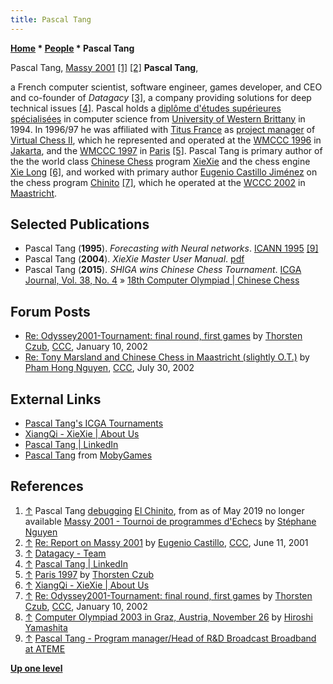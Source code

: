 ```yaml
---
title: Pascal Tang
---
```

**[Home](Home "Home") \* [People](People "People") \* Pascal Tang**



 [](http://www.ludochess.com/trn_massy2001/tournoi.php3) Pascal Tang, [Massy 2001](Massy_2001 "Massy 2001") <a id="cite-note-1" href="#cite-ref-1">[1]</a> <a id="cite-note-2" href="#cite-ref-2">[2]</a> 
**Pascal Tang**,  

a French computer scientist, software engineer, games developer, and CEO and co-founder of *Datagacy* <a id="cite-note-3" href="#cite-ref-3">[3]</a>, a company providing solutions for deep technical issues <a id="cite-note-4" href="#cite-ref-4">[4]</a>. 
Pascal holds a [diplôme d'études supérieures spécialisées](https://fr.wikipedia.org/wiki/Dipl%C3%B4me_d%27%C3%A9tudes_sup%C3%A9rieures_sp%C3%A9cialis%C3%A9es) in computer science from [University of Western Brittany](https://en.wikipedia.org/wiki/University_of_Western_Brittany) in 1994. 
In 1996/97 he was affiliated with [Titus France](index.php?title=Titus&action=edit&redlink=1 "Titus (page does not exist)") as [project manager](https://en.wikipedia.org/wiki/Project_manager) of [Virtual Chess II](Virtual_Chess "Virtual Chess"), which he represented and operated at the [WMCCC 1996](WMCCC_1996 "WMCCC 1996") in [Jakarta](https://en.wikipedia.org/wiki/Jakarta), and the [WMCCC 1997](WMCCC_1997 "WMCCC 1997") in [Paris](https://en.wikipedia.org/wiki/Paris) <a id="cite-note-5" href="#cite-ref-5">[5]</a>. 
Pascal Tang is primary author of the the world class [Chinese Chess](Chinese_Chess "Chinese Chess") program [XieXie](XieXie "XieXie") and the chess engine [Xie Long](index.php?title=Xie_Long&action=edit&redlink=1 "Xie Long (page does not exist)") <a id="cite-note-6" href="#cite-ref-6">[6]</a>, and worked with primary author [Eugenio Castillo Jiménez](Eugenio_Castillo_Jim%C3%A9nez "Eugenio Castillo Jiménez") on the chess program [Chinito](Chinito "Chinito") <a id="cite-note-7" href="#cite-ref-7">[7]</a>, which he operated at the [WCCC 2002](WCCC_2002 "WCCC 2002") in [Maastricht](https://en.wikipedia.org/wiki/Maastricht). 



## Selected Publications


* Pascal Tang (**1995**). *Forecasting with Neural networks*. [ICANN 1995](http://www.e-nns.org/index.php/ICANN/History/) <a id="cite-note-9" href="#cite-ref-9">[9]</a>
* Pascal Tang (**2004**). *XieXie Master User Manual*. [pdf](http://www.cc-xiexie.com/files/GuideXXMasterEnglish.pdf)
* Pascal Tang (**2015**). *SHIGA wins Chinese Chess Tournament*. [ICGA Journal, Vol. 38, No. 4](ICGA_Journal#38_4 "ICGA Journal") » [18th Computer Olympiad | Chinese Chess](18th_Computer_Olympiad#ChineseChess "18th Computer Olympiad")


## Forum Posts


* [Re: Odyssey2001-Tournament: final round, first games](https://www.stmintz.com/ccc/index.php?id=206572) by [Thorsten Czub](Thorsten_Czub "Thorsten Czub"), [CCC](CCC "CCC"), January 10, 2002
* [Re: Tony Marsland and Chinese Chess in Maastricht (slightly O.T.)](https://www.stmintz.com/ccc/index.php?id=243231) by [Pham Hong Nguyen](Pham_Hong_Nguyen "Pham Hong Nguyen"), [CCC](CCC "CCC"), July 30, 2002


## External Links


* [Pascal Tang's ICGA Tournaments](https://www.game-ai-forum.org/icga-tournaments/person.php?id=94)
* [XiangQi - XieXie | About Us](http://www.cc-xiexie.com/about.php)
* [Pascal Tang | LinkedIn](https://www.linkedin.com/in/pascal-tang-533a7a2/)
* [Pascal Tang](https://www.mobygames.com/developer/sheet/view/developerId,286045/) from [MobyGames](https://en.wikipedia.org/wiki/MobyGames)


## References


1. <a id="cite-ref-1" href="#cite-note-1">↑</a> Pascal Tang [debugging](Massy_2001#Bug "Massy 2001") [El Chinito](Chinito "Chinito"), from as of May 2019 no longer available [Massy 2001 - Tournoi de programmes d'Echecs](http://www.ludochess.com/trn_massy2001/tournoi.php3) by [Stéphane Nguyen](St%C3%A9phane_Nguyen "Stéphane Nguyen")
2. <a id="cite-ref-2" href="#cite-note-2">↑</a> [Re: Report on Massy 2001](https://www.stmintz.com/ccc/index.php?id=174576) by [Eugenio Castillo](Eugenio_Castillo_Jim%C3%A9nez "Eugenio Castillo Jiménez"), [CCC](CCC "CCC"), June 11, 2001
3. <a id="cite-ref-3" href="#cite-note-3">↑</a> [Datagacy - Team](https://www.datagacy.fr/team/)
4. <a id="cite-ref-4" href="#cite-note-4">↑</a> [Pascal Tang | LinkedIn](https://www.linkedin.com/in/pascal-tang-533a7a2/)
5. <a id="cite-ref-5" href="#cite-note-5">↑</a> [Paris 1997](http://www.thorstenczub.de/pariswm97.html) by [Thorsten Czub](Thorsten_Czub "Thorsten Czub")
6. <a id="cite-ref-6" href="#cite-note-6">↑</a> [XiangQi - XieXie | About Us](http://www.cc-xiexie.com/about.php)
7. <a id="cite-ref-7" href="#cite-note-7">↑</a> [Re: Odyssey2001-Tournament: final round, first games](https://www.stmintz.com/ccc/index.php?id=206572) by [Thorsten Czub](Thorsten_Czub "Thorsten Czub"), [CCC](CCC "CCC"), January 10, 2002
8. <a id="cite-ref-8" href="#cite-note-8">↑</a> [Computer Olympiad 2003 in Graz, Austria, November 26](http://www.yss-aya.com/photo/graz2003/1126/index01.html) by [Hiroshi Yamashita](Hiroshi_Yamashita "Hiroshi Yamashita")
9. <a id="cite-ref-9" href="#cite-note-9">↑</a> [Pascal Tang - Program manager/Head of R&D Broadcast Broadband at ATEME](http://www.yatedo.com/p/Pascal+Tang/normal/a64b39b86fa813025e982cf33710c995)

**[Up one level](People "People")**







 
